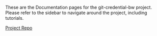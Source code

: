 These are the Documentation pages for the git-credential-bw project. Please refer to the sidebar to navigate around the project, including tutorials.

[Project Repo](https://github.com/AZMCode/git-credential-bw/)
